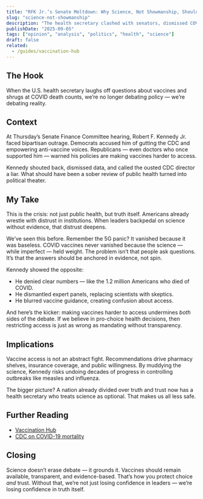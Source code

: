 ```yaml
---
title: "RFK Jr.’s Senate Meltdown: Why Science, Not Showmanship, Should Lead"
slug: "science-not-showmanship"
description: "The health secretary clashed with senators, dismissed COVID data, and fueled distrust in vaccines. Here’s why facts matter more than personality."
publishDate: "2025-09-05"
tags: ["opinion", "analysis", "politics", "health", "science"]
draft: false
related:
  - /guides/vaccination-hub
---
```


## The Hook
When the U.S. health secretary laughs off questions about vaccines and shrugs at COVID death counts, we’re no longer debating policy — we’re debating reality.

## Context
At Thursday’s Senate Finance Committee hearing, Robert F. Kennedy Jr. faced bipartisan outrage. Democrats accused him of gutting the CDC and empowering anti-vaccine voices. Republicans — even doctors who once supported him — warned his policies are making vaccines harder to access.  

Kennedy shouted back, dismissed data, and called the ousted CDC director a liar. What should have been a sober review of public health turned into political theater.

## My Take
This is the crisis: not just public health, but truth itself. Americans already wrestle with distrust in institutions. When leaders backpedal on science without evidence, that distrust deepens.  

We’ve seen this before. Remember the 5G panic? It vanished because it was baseless. COVID vaccines never vanished because the science — while imperfect — held weight. The problem isn’t that people ask questions. It’s that the answers should be anchored in evidence, not spin.  

Kennedy showed the opposite:  
- He denied clear numbers — like the 1.2 million Americans who died of COVID.  
- He dismantled expert panels, replacing scientists with skeptics.  
- He blurred vaccine guidance, creating confusion about access.  

And here’s the kicker: making vaccines harder to access undermines *both* sides of the debate. If we believe in pro-choice health decisions, then restricting access is just as wrong as mandating without transparency.

## Implications
Vaccine access is not an abstract fight. Recommendations drive pharmacy shelves, insurance coverage, and public willingness. By muddying the science, Kennedy risks undoing decades of progress in controlling outbreaks like measles and influenza.  

The bigger picture? A nation already divided over truth and trust now has a health secretary who treats science as optional. That makes us all less safe.

## Further Reading
- [Vaccination Hub](/guides/vaccination-hub)  
- [CDC on COVID-19 mortality](https://www.cdc.gov/)  

## Closing
Science doesn’t erase debate — it grounds it. Vaccines should remain available, transparent, and evidence-based. That’s how you protect choice *and* trust. Without that, we’re not just losing confidence in leaders — we’re losing confidence in truth itself.  
